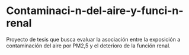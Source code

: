 # Contaminaci-n-del-aire-y-funci-n-renal
Proyecto de tesis que busca evaluar la asociación entre la exposición a contaminación del aire por PM2,5 y el deterioro de la función renal.
